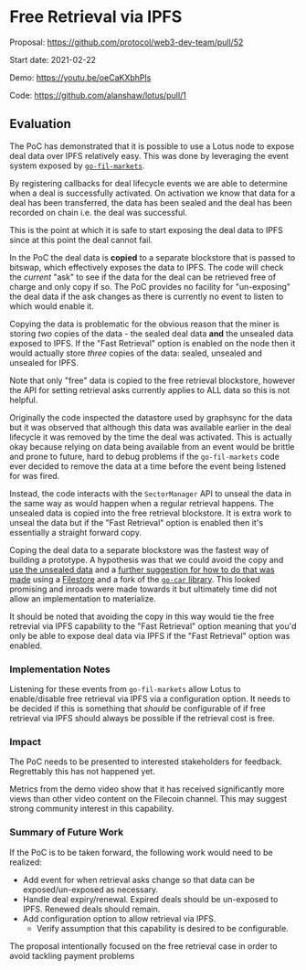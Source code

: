 # Free Retrieval via IPFS

Proposal: https://github.com/protocol/web3-dev-team/pull/52

Start date: 2021-02-22

Demo: https://youtu.be/oeCaKXbhPls

Code: https://github.com/alanshaw/lotus/pull/1

## Evaluation

<!-- impact of these first projects (on our PMF success metrics), what did we learn, what work is continuing forward? -->

The PoC has demonstrated that it is possible to use a Lotus node to expose deal data over IPFS relatively easy. This was done by leveraging the event system exposed by [`go-fil-markets`](https://github.com/filecoin-project/go-fil-markets).

By registering callbacks for deal lifecycle events we are able to determine when a deal is successfully activated. On activation we know that data for a deal has been transferred, the data has been sealed and the deal has been recorded on chain i.e. the deal was successful.

This is the point at which it is safe to start exposing the deal data to IPFS since at this point the deal cannot fail.

In the PoC the deal data is **copied** to a separate blockstore that is passed to bitswap, which effectively exposes the data to IPFS. The code will check the _current_ "ask" to see if the data for the deal can be retrieved free of charge and only copy if so. The PoC provides no facility for "un-exposing" the deal data if the ask changes as there is currently no event to listen to which would enable it.

Copying the data is problematic for the obvious reason that the miner is storing _two_ copies of the data - the sealed deal data **and** the unsealed data exposed to IPFS. If the "Fast Retrieval" option is enabled on the node then it would actually store _three_ copies of the data: sealed, unsealed and unsealed for IPFS.

Note that only "free" data is copied to the free retrieval blockstore, however the API for setting retrieval asks currently applies to ALL data so this is not helpful.

Originally the code inspected the datastore used by graphsync for the data but it was observed that although this data was available earlier in the deal lifecycle it was removed by the time the deal was activated. This is actually okay because relying on data being available from an event would be brittle and prone to future, hard to debug problems if the `go-fil-markets` code ever decided to remove the data at a time before the event being listened for was fired.

Instead, the code interacts with the `SectorManager` API to unseal the data in the same way as would happen when a regular retrieval happens. The unsealed data is copied into the free retrieval blockstore. It is extra work to unseal the data but if the "Fast Retrieval" option is enabled then it's essentially a straight forward copy.

Coping the deal data to a separate blockstore was the fastest way of building a prototype. A hypothesis was that we could avoid the copy and [use the unsealed data](https://github.com/protocol/web3-dev-team/pull/52#issuecomment-783319835) and a [further suggestion for how to do that was made](https://github.com/alanshaw/lotus/pull/1#issuecomment-786787958) using a [Filestore](https://github.com/ipfs/go-filestore) and a fork of the [`go-car` library](https://github.com/ipld/go-car/pull/24). This looked promising and inroads were made towards it but ultimately time did not allow an implementation to materialize.

It should be noted that avoiding the copy in this way would tie the free retrevial via IPFS capability to the "Fast Retrieval" option meaning that you'd only be able to expose deal data via IPFS if the "Fast Retrieval" option was enabled.

### Implementation Notes

Listening for these events from `go-fil-markets` allow Lotus to enable/disable free retrieval via IPFS via a configuration option. It needs to be decided if this is something that _should_ be configurable of if free retrieval via IPFS should always be possible if the retrieval cost is free.

### Impact

The PoC needs to be presented to interested stakeholders for feedback. Regrettably this has not happened yet.

Metrics from the demo video show that it has received significantly more views than other video content on the Filecoin channel. This may suggest strong community interest in this capability.

### Summary of Future Work

If the PoC is to be taken forward, the following work would need to be realized:

* Add event for when retrieval asks change so that data can be exposed/un-exposed as necessary.
* Handle deal expiry/renewal. Expired deals should be un-exposed to IPFS. Renewed deals should remain.
* Add configuration option to allow retrieval via IPFS.
    * Verify assumption that this capability is desired to be configurable.

The proposal intentionally focused on the free retrieval case in order to avoid tackling payment problems 
